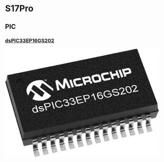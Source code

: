 # S17Pro

## PIC

### [dsPIC33EP16GS202](https://www.microchip.com/en-us/product/dsPIC33EP16GS202)

<img src="Assets/dsPIC33EP16GS202.png">

